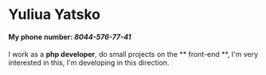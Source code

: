 # Yuliua Yatsko
#### My phone number: *8044-576-77-41*

I work as a __php developer__, do small projects on the ** front-end **, I'm very interested in this, I'm developing in this direction.


